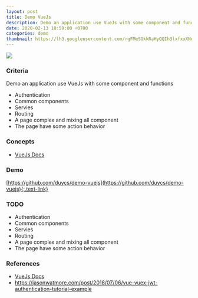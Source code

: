 ```yaml
---
layout: post
title: Demo VueJs
description: Demo an application use VueJs with some component and functions.
date: 2020-02-13 10:59:00 +0700
categories: demo
thumbnail: https://lh3.googleusercontent.com/rgFMeSGkkRaHyQQIh3lxfxxXNos8BYEHZP6iqQ0ixydia-tsQeNEjkpuj5uK6X8rUFXxP4lqVRoLP1qZYT3OoAcf7pP91hZpd0WFSoGkYTq6buKiNm35QApBdJ9wZ_QD6leppywpP3t9DppNLRX4NUbKpDMdXvc4IHRC9WEixy4cAKUuG3t-3OOXeMLBEHr-3DQ-V4CcxYwOQ4SF5sZ0XzwAzDPsb6dznS_VqjElnXlOGDpvR0UVzxJlSLfjVocba8kDcTtWadC9cM9yOtpXLB9W6JMiLvnT27WX_KdAvF-58xZr2DD5Y7FUu4b67wc9cmK556ay34b9U_V3zfh8KGnm1CkAd2malffvO5mHonh8JtPXrO6lWfn09rIQNCJUXIe97lXwO3RzEPFQQgSZbLreVYhEiwXPOXinInO4c6AHcnAKRwMN6ENdC1BOJA7YoDOiw6S-qz3H2xgW9_17oMmf-uVdsRtbEtCsNhcGJOUQzkmemLNfFAnqFdxDUs4t7p9KXuiE2zsJf77-RsXIdMlYvuSwYWSJzqg06wjfDhT1wd_vRaUQDFCFVhpeeqMCb_B1hT9u1he6VA_TQwBULQxe2UofF2Vtf8p3EqHqtn6LHaIvHT6Ib4eK1HmjeUZbjmALgOFATSLqI5uKB5h8Vz9YPaAbnRcaNepjc0q65O1gmBkhoOpzOCdyUQlI27YBP0BiNwyIvyFi-2Ov_mSo0WhFZTnv8pShzlEDxrACnAK50IDQ=w1960-h960-no
---
```

![](https://lh3.googleusercontent.com/rgFMeSGkkRaHyQQIh3lxfxxXNos8BYEHZP6iqQ0ixydia-tsQeNEjkpuj5uK6X8rUFXxP4lqVRoLP1qZYT3OoAcf7pP91hZpd0WFSoGkYTq6buKiNm35QApBdJ9wZ_QD6leppywpP3t9DppNLRX4NUbKpDMdXvc4IHRC9WEixy4cAKUuG3t-3OOXeMLBEHr-3DQ-V4CcxYwOQ4SF5sZ0XzwAzDPsb6dznS_VqjElnXlOGDpvR0UVzxJlSLfjVocba8kDcTtWadC9cM9yOtpXLB9W6JMiLvnT27WX_KdAvF-58xZr2DD5Y7FUu4b67wc9cmK556ay34b9U_V3zfh8KGnm1CkAd2malffvO5mHonh8JtPXrO6lWfn09rIQNCJUXIe97lXwO3RzEPFQQgSZbLreVYhEiwXPOXinInO4c6AHcnAKRwMN6ENdC1BOJA7YoDOiw6S-qz3H2xgW9_17oMmf-uVdsRtbEtCsNhcGJOUQzkmemLNfFAnqFdxDUs4t7p9KXuiE2zsJf77-RsXIdMlYvuSwYWSJzqg06wjfDhT1wd_vRaUQDFCFVhpeeqMCb_B1hT9u1he6VA_TQwBULQxe2UofF2Vtf8p3EqHqtn6LHaIvHT6Ib4eK1HmjeUZbjmALgOFATSLqI5uKB5h8Vz9YPaAbnRcaNepjc0q65O1gmBkhoOpzOCdyUQlI27YBP0BiNwyIvyFi-2Ov_mSo0WhFZTnv8pShzlEDxrACnAK50IDQ=w1960-h960-no)

### Criteria
Demo an application use VueJs with some component and functions
- Authentication
- Common components
- Servies
- Routing
- A page complex and mixing all component
- The page have some action behavior

### Concepts
- [VueJs Docs](https://vuejs.org/v2/guide/)

### Demo
[https://github.com/duycs/demo-vuejs](https://github.com/duycs/demo-vuejs){:.text-link}

### TODO
- Authentication
- Common components
- Servies
- Routing
- A page complex and mixing all component
- The page have some action behavior

### References
- [VueJs Docs](https://vuejs.org/v2/guide/)
- https://jasonwatmore.com/post/2018/07/06/vue-vuex-jwt-authentication-tutorial-example
